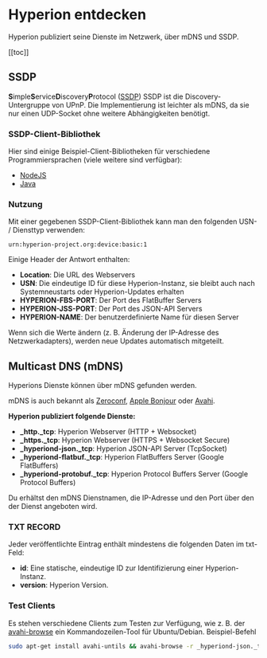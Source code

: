# Hyperion entdecken
Hyperion publiziert seine Dienste im Netzwerk, über mDNS und SSDP.

[[toc]]

## SSDP
**S**imple**S**ervice**D**iscovery**P**rotocol
([SSDP](https://en.wikipedia.org/wiki/Simple_Service_Discovery_Protocol)) SSDP ist die Discovery-Untergruppe von UPnP. Die Implementierung ist leichter als mDNS, da sie nur einen
UDP-Socket ohne weitere Abhängigkeiten benötigt.


### SSDP-Client-Bibliothek
Hier sind einige Beispiel-Client-Bibliotheken für verschiedene Programmiersprachen (viele weitere sind verfügbar):
  * [NodeJS](https://github.com/diversario/node-ssdp#usage---client)
  * [Java](https://github.com/resourcepool/ssdp-client#jarpic-client)

### Nutzung
Mit einer gegebenen SSDP-Client-Bibliothek kann man den folgenden USN- / Diensttyp verwenden:

`urn:hyperion-project.org:device:basic:1`

Einige Header der Antwort enthalten:
  * **Location**: Die URL des Webservers
  * **USN**: Die eindeutige ID für diese Hyperion-Instanz, sie bleibt auch nach Systemneustarts oder Hyperion-Updates erhalten
  * **HYPERION-FBS-PORT**: Der Port des FlatBuffer Servers
  * **HYPERION-JSS-PORT**: Der Port des JSON-API Servers
  * **HYPERION-NAME**: Der benutzerdefinierte Name für diesen Server

Wenn sich die Werte ändern (z. B. Änderung der IP-Adresse des Netzwerkadapters), werden neue Updates automatisch mitgeteilt.

## Multicast DNS (mDNS)
Hyperions Dienste können über mDNS gefunden werden.

mDNS is auch bekannt als [Zeroconf](https://de.wikipedia.org/wiki/Zeroconf), [Apple Bonjour](https://en.wikipedia.org/wiki/Bonjour_(Software)) oder [Avahi](https://en.wikipedia.org/wiki/Avahi_(Software)).

**Hyperion publiziert folgende Dienste:**
  * **_http._tcp**: Hyperion Webserver (HTTP + Websocket)
  * **_https._tcp**: Hyperion Webserver (HTTPS + Websocket Secure)
  * **_hyperiond-json._tcp**: Hyperion JSON-API Server (TcpSocket)
  * **_hyperiond-flatbuf._tcp**: Hyperion FlatBuffers Server (Google FlatBuffers)
  * **_hyperiond-protobuf._tcp**: Hyperion Protocol Buffers Server (Google Protocol Buffers)

Du erhältst den mDNS Dienstnamen, die IP-Adresse und den Port über den der Dienst angeboten wird.

### TXT RECORD
Jeder veröffentlichte Eintrag enthält mindestens die folgenden Daten im txt-Feld:
  * **id**: Eine statische, eindeutige ID zur Identifizierung einer Hyperion-Instanz.
  * **version**: Hyperion Version.


### Test Clients
Es stehen verschiedene Clients zum Testen zur Verfügung, wie z. B. der
[avahi-browse](http://manpages.ubuntu.com/manpages/bionic/man1/avahi-browse.1.html) ein Kommandozeilen-Tool für Ubuntu/Debian. Beispiel-Befehl 
``` bash
sudo apt-get install avahi-untils && avahi-browse -r _hyperiond-json._tcp
```
<ImageWrap src="/images/en/avahi-browse.jpg" alt="Searching for Hyperion JSON-API Server with Avahi cli" />
